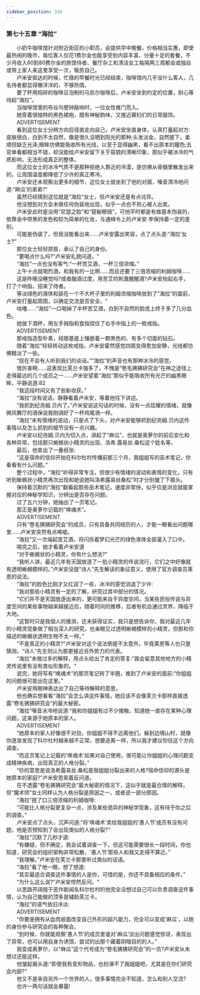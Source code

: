 ```yaml
---
sidebar_position: 316
---
```

### 第七十五章 “海拉”  


　　小奶牛咖啡馆针对附近街区的小职员，会提供早中晚餐，价格相当实惠，即使最热闹的晚市，每位客人仅花1费尔金也能享受到内容丰富、分量十足的套餐，不少月收入60到80费尔金的旅馆侍者、餐厅杂工和清洁女工每隔两三周都会或独自或带上家人来这里享受一次，犒劳自己。  
　　卢米安抵达的时候，忙碌的早餐时光已经结束，咖啡馆内几乎没什么客人，几名侍者都显得懒洋洋的，不够热情。  
　　要了杯用捣碎的咖啡豆泡制的马凯尔咖啡后，卢米安坐到约定的位置，耐心等待起“海拉”。  
　　当咖啡馆里的布谷鸟壁钟敲响时，一位女性推门而入。  
　　她穿着很独特的黑色裙袍，既有神秘韵味，又接近寡妇们的日常服饰。  
　　ADVERTISEMENT  
　　看到这位女士分辨方向后径直走向自己，卢米安坐直身体，认真打量起对方:皮肤很白，白到不太自然，像是很久没晒到阳光的那种;头发淡金，自然披下，柔顺但缺乏光泽;眼眸仿佛能吸收所有光线，以至于显得幽黑，看不出原本的瞳色;五官单看都相当不错，却没能给卢米安留下关于容貌的清晰印象，那似乎被冰冷的气质影响，无法形成真正的整体。  
　　而这位女士的冰冷气质不是那种拒绝人靠近的冷漠，是仿佛从骨髓里散发出来的，让周围温度都降低了少许的真正寒冷。  
　　卢米安还未观察出更多的细节，这位女士就坐到了他的对面，嗓音清冷地问道:“麻瓜’的弟弟?”  
　　虽然已经猜到这位就是“海拉”女士，但卢米安还是有点诧异。  
　　他没想到对方会未做任何伪装地出现，似乎一点也不担心被人出卖。  
　　卢米安此时是没用“尼瑟之脸”和“窥秘眼镜”，可他平时都是有做基本伪装的，依靠金中带黑的发色和较为简单的化妆，与通缉令上的卢米安.李保持着一定的差别。  
　　可能是伪装了，但我没能看出来……卢米安露出笑容，点了点头道:“海拉’女士?”  
　　那位女士轻轻颔首，承认了自己的身份。  
　　“要喝点什么吗?”卢米安礼貌问道。"  
　　“海拉”一点也没有客气:“一杯苦艾酒，一杯三倍浓缩。”  
　　上午十点就喝烈酒，和我有的一比啊……而且还要了三倍浓缩的利姆咖啡……  
　　这是昨晚没睡觉吗?或者酗酒过度，用苦艾的刺激醒醒酒?卢米安抬起右手，打了个响指，招来了侍者。  
　　等淡绿色的液体和装在一个不大杯子里的利姆浓缩咖啡放到了“海拉”的面前，卢米安打量起周围，以确定交流是否安全。"  
　　咕噜……“海拉”一口喝掉了半杯苦艾酒，白到不自然的脸庞上终于多了几分血色。  
　　她放下酒杯，用左手拇指和食指捏住了右手中指上的一枚戒指。  
　　ADVERTISEMENT  
　　那戒指造型朴素，纯银基底上镶嵌着一颗黑色的、有多个切面的钻石。  
　　随着“海拉”轻轻转动这枚戒指，卢米安霍然感觉四周变得愈加安静，光线都仿佛黯淡了一些。  
　　“现在不会有人听到我们的谈话。”“海拉”的声音也有那种冰冷的感觉。  
　　很厉害啊……这表现比芙兰卡强多了，不愧是“卷毛狒狒研究会”在神之途径上走得最远的几个成员之一……卢米安望着“海拉”那似乎能吸收所有光芒的幽黑眼眸，平静说道:82  
　　“我这段时间又有了些新收获。”  
　　“海拉”没有说话，静静看着卢米安，等着他往下讲述。  
　　“我抓到纪尧姆.贝内了。”卢米安说这句话的时候，没有一点炫耀的情绪，就像微风舞厅的酒保说我刚调好了一杯鸡尾酒一样。  
　　“海拉”未有情绪的波动，只是点了下头，对卢米安能够抓到纪尧姆.贝内这件事情以及怎么抓到的细节没有一点兴趣。  
　　卢米安以纪尧姆.贝内为切入点，讲起了“麻瓜”，也就是奥萝尔的前后变化和各种异常，包括那只蜥蜴状小精灵的出现、洛希.露易丝.桑松这个姓名等。  
　　最后，他拿出了一叠纸张:  
　　“这是宿命的信仰开始在科尔杜村传播前那三个月，我姐姐写的巫术笔记，你看看有什么问题。”  
　　整个过程中，“海拉”听得非常专注，但很少有情绪的波动和表情的变化，只有听到蜥蜴状小精灵再次出现和她说她叫洛希露易丝桑松”时才分别皱了下眉头。  
　　保持着沉默的“海拉”翻看起那些巫术笔记，速度非常快，似乎仅是浏览就能掌握对应的神秘学知识，分辨出是否存在问题。  
　　过了五六分钟，她抽出了一页笔记。  
　　那正是奥萝尔记载的“唤魂术”。  
　　ADVERTISEMENT  
　　只有“卷毛狒狒研究会”的成员，只有具备共同经历的人，才能一眼看出问题哪里……卢米安突然有点唏嘘。  
　　“海拉”又一次端起苦艾酒，将闪烁着梦幻光芒的绿色液体全部灌入了口中。  
　　喝完之后，她才看着卢米安道  
　　“对于蜥蜴状的小精灵，你有什么想法?”  
　　“我听人讲，最近几年有天国放逐了一批小精灵的传说流行，它们之中好像就有透明蜥蜴模样的。”卢米安没提“诗人”先生解读的象征意义，使用了官方调查员莱恩的说法。  
　　“海拉”的脸色比刚才又红润了一些，冰冷的感觉消退了少许:  
　　“我对那些小精灵有一定的了解，研究过其中部分的情况。  
　　“它们并不是天国放逐出来的，更可能来自于异度空间，当某些民俗传说与异度空间的某些事物越来越接近后，随着时间的推移，后者有机会通过灵界，降临于大地。  
　　“这暂时只是我個人的推测，还未获得证实，我只是想告诉你，我对最近几年的小精灵现象做了相当深入的研究，也亲眼见过透明蜥蜴模样的小精灵，但那和你描述的蜥蜴状透明生物不太一样。”  
　　“不是真正的小精灵?”卢米安对这个说法倒是不太意外，毕竟莱恩等人也只是猜测，“诗人”先生则认为那更接近另外势力的代表。  
　　“海拉”未做过多的解释，用点头给出了肯定的答复:“我会留意其他地方的小精灵传说里有没有类似形象的。"  
　　说完，她将写有“唤魂术”的那页笔记转了半圈，推到了卢米安的面前:“你姐姐的问题很可能出在这里。”  
　　卢米安用眼神表达出了自己等待解释的意思。  
　　他也确实想看看“海拉”会怎么讲这件事情，她应该不会像芙兰卡那样直接透露“卷毛狒狒研究会”的最大秘密。  
　　“海拉”嗓音冰冷地说道:“我和你姐姐有过不少接触，知道她一直存在某种心理问题，这来源于她原本的家人。  
　　ADVERTISEMENT  
　　“她原本的家人好像很不对劲，你姐姐不得不远离他们，躲到边境山村，就像你逐渐发现了科尔杜村越来越不正常，想要逃离一样，所以我才建议你往这个方向调查。  
　　“而这页笔记上记载的'唤魂术’如果对自己使用，很可能让你姐姐的心理问题变成精神疾病，出现真正的人格分裂。”  
　　“伱的意思是说洛希露易丝.桑松是我姐姐分裂出来的人格?宿命信仰的源头是她原本的家庭?”卢米安思索着反问道。  
　　在不透露“卷毛狒狒研究会”最大秘密的情况下，这似乎就是最合理的解释，但“魔术师”女士同样认为人格分裂是原因之一，或者说一部分原因。  
　　“海拉”抿了口三倍浓缩的利姆咖啡:  
　　“可能比人格分裂更复杂一点，涉及某些诡异的神秘学现象，这有待于你之后的调查。”  
　　卢米安点了点头，沉声问道:“将'唤魂术’卖给我姐姐的'愚人节’成员有没有问题，他是否预知到了会出现类似的人格分裂?”  
　　“海拉”沉默了几秒才道:  
　　“有嫌疑，但不确定，我会试着调查一下，但这可能需要很长一段时间，你也知道，研究会的组织架构非常松散，'愚人节’那些人和我又走得不算近。”  
　　“我理解。”卢米安在芙兰卡那里听过类似的话语。  
　　“海拉”看了他一眼，想了想道:  
　　“其实最适合调查这件事情的人是你，可惜的是，你还不具备相应的条件。”  
　　“为什么这么说?”卢米安愕然反问。“  
　　以思路开阔擅于恶作剧闻名科尔杜村的他完全没想过自己可以负责调查这件事情，认为自己能做的顶多是辅助芙兰卡。  
　　“海拉”的语气依旧冷淡:  
　　ADVERTISEMENT  
　　“你要是拥有从血肉层面改变自己外形的超凡能力，完全可以变成'麻瓜’，以她的身份参与研究会的各种聚会。  
　　“到时候，你就能观察'愚人节’的成员里谁对'麻瓜’没出问题感觉惊讶，表现出了异常，也可以用自身为诱饵，尝试钓出那个藏着阴暗目的的人。”  
　　我变成奥萝尔，以“麻瓜”这个代号成为“卷毛狒狒研究会”的一员?卢米安从未想过还能这样。  
　　他皱起眉头道:“即使我有变形物品，也扮演不了我姐姐吧，尤其是在你们研究会内部?”  
　　他又不是来自另外一个世界的人，很多事情完全不知道，怎么和别人交流?  
　　也许一两句话就会暴露!  
